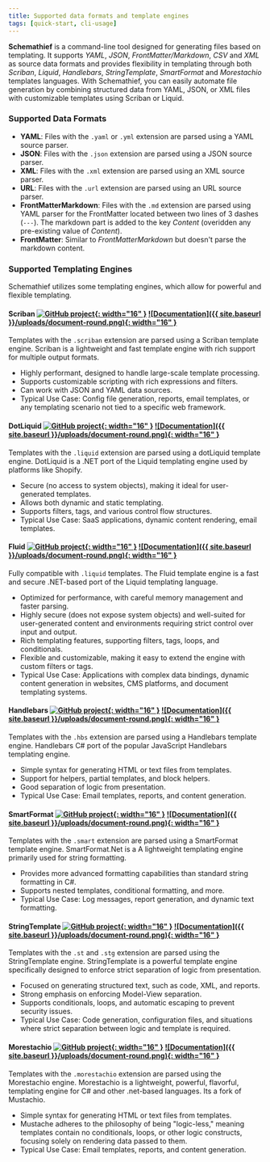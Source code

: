 ```yaml
---
title: Supported data formats and template engines
tags: [quick-start, cli-usage]
---
```

**Schemathief** is a command-line tool designed for generating files based on templating. It supports *YAML*, *JSON*, *FrontMatter/Markdown*, *CSV* and *XML* as source data formats and provides flexibility in templating through both *Scriban*, *Liquid*, *Handlebars*, *StringTemplate*, *SmartFormat* and *Morestachio* templates languages. With Schemathief, you can easily automate file generation by combining structured data from YAML, JSON, or XML files with customizable templates using Scriban or Liquid.

### Supported Data Formats

- **YAML**: Files with the `.yaml` or `.yml` extension are parsed using a YAML source parser.
- **JSON**: Files with the `.json` extension are parsed using a JSON source parser.
- **XML**: Files with the `.xml` extension are parsed using an XML source parser.
- **URL**: Files with the `.url` extension are parsed using an URL source parser.
- **FrontMatterMarkdown**: Files with the `.md` extension are parsed using YAML parser for the FrontMatter located between two lines of 3 dashes (`---`). The markdown part is added to the key *Content* (overidden any pre-existing value of *Content*).
- **FrontMatter**: Similar to *FrontMatterMarkdown* but doesn't parse the markdown content.

### Supported Templating Engines

Schemathief utilizes some templating engines, which allow for powerful and flexible templating.

#### Scriban [![GitHub project](https://upload.wikimedia.org/wikipedia/commons/9/91/Octicons-mark-github.svg){: width="16" }](https://github.com/scriban/scriban) [![Documentation]({{ site.baseurl }}/uploads/document-round.png){: width="16" }](https://github.com/scriban/scriban/tree/master/doc)

Templates with the `.scriban` extension are parsed using a Scriban template engine. Scriban is a lightweight and fast template engine with rich support for multiple output formats.

- Highly performant, designed to handle large-scale template processing.
- Supports customizable scripting with rich expressions and filters.
- Can work with JSON and YAML data sources.
- Typical Use Case: Config file generation, reports, email templates, or any templating scenario not tied to a specific web framework.

#### DotLiquid [![GitHub project](https://upload.wikimedia.org/wikipedia/commons/9/91/Octicons-mark-github.svg){: width="16" }](https://github.com/dotliquid/dotliquid) [![Documentation]({{ site.baseurl }}/uploads/document-round.png){: width="16" }](https://github.com/dotliquid/dotliquid/wiki)

Templates with the `.liquid` extension are parsed using a dotLiquid template engine. DotLiquid is a .NET port of the Liquid templating engine used by platforms like Shopify.

- Secure (no access to system objects), making it ideal for user-generated templates.
- Allows both dynamic and static templating.
- Supports filters, tags, and various control flow structures.
- Typical Use Case: SaaS applications, dynamic content rendering, email templates.

#### Fluid [![GitHub project](https://upload.wikimedia.org/wikipedia/commons/9/91/Octicons-mark-github.svg){: width="16" }](https://github.com/sebastienros/fluid) [![Documentation]({{ site.baseurl }}/uploads/document-round.png){: width="16" }](https://github.com/sebastienros/fluid?tab=readme-ov-file#features)

Fully compatible with `.liquid` templates. The Fluid template engine is a fast and secure .NET-based port of the Liquid templating language.

- Optimized for performance, with careful memory management and faster parsing.
- Highly secure (does not expose system objects) and well-suited for user-generated content and environments requiring strict control over input and output.
- Rich templating features, supporting filters, tags, loops, and conditionals.
- Flexible and customizable, making it easy to extend the engine with custom filters or tags.
- Typical Use Case: Applications with complex data bindings, dynamic content generation in websites, CMS platforms, and document templating systems.

#### Handlebars [![GitHub project](https://upload.wikimedia.org/wikipedia/commons/9/91/Octicons-mark-github.svg){: width="16" }](https://github.com/Handlebars-Net/Handlebars.Net) [![Documentation]({{ site.baseurl }}/uploads/document-round.png){: width="16" }](https://handlebarsjs.com/)

Templates with the `.hbs` extension are parsed using a Handlebars template engine. Handlebars C# port of the popular JavaScript Handlebars templating engine.

- Simple syntax for generating HTML or text files from templates.
- Support for helpers, partial templates, and block helpers.
- Good separation of logic from presentation.
- Typical Use Case: Email templates, reports, and content generation.

#### SmartFormat [![GitHub project](https://upload.wikimedia.org/wikipedia/commons/9/91/Octicons-mark-github.svg){: width="16" }](https://github.com/axuno/SmartFormat) [![Documentation]({{ site.baseurl }}/uploads/document-round.png){: width="16" }](https://github.com/axuno/SmartFormat/wiki)

Templates with the `.smart` extension are parsed using a SmartFormat template engine. SmartFormat.Net is a A lightweight templating engine primarily used for string formatting.

- Provides more advanced formatting capabilities than standard string formatting in C#.
- Supports nested templates, conditional formatting, and more.
- Typical Use Case: Log messages, report generation, and dynamic text formatting.

#### StringTemplate [![GitHub project](https://upload.wikimedia.org/wikipedia/commons/9/91/Octicons-mark-github.svg){: width="16" }](https://github.com/kaby76/Domemtech.StringTemplate4) [![Documentation]({{ site.baseurl }}/uploads/document-round.png){: width="16" }](http://www.stringtemplate.org/)

Templates with the `.st` and `.stg` extension are parsed using the StringTemplate engine. StringTemplate is a powerful template engine specifically designed to enforce strict separation of logic from presentation.

- Focused on generating structured text, such as code, XML, and reports.
- Strong emphasis on enforcing Model-View separation.
- Supports conditionals, loops, and automatic escaping to prevent security issues.
- Typical Use Case: Code generation, configuration files, and situations where strict separation between logic and template is required.

#### Morestachio [![GitHub project](https://upload.wikimedia.org/wikipedia/commons/9/91/Octicons-mark-github.svg){: width="16" }](https://github.com/JPVenson/morestachio) [![Documentation]({{ site.baseurl }}/uploads/document-round.png){: width="16" }](https://github.com/JPVenson/morestachio/wiki)

Templates with the `.morestachio` extension are parsed using the Morestachio engine. Morestachio is a lightweight, powerful, flavorful, templating engine for C# and other .net-based languages. Its a fork of Mustachio.

- Simple syntax for generating HTML or text files from templates.
- Mustache adheres to the philosophy of being "logic-less," meaning templates contain no conditionals, loops, or other logic constructs, focusing solely on rendering data passed to them.
- Typical Use Case: Email templates, reports, and content generation.
  
